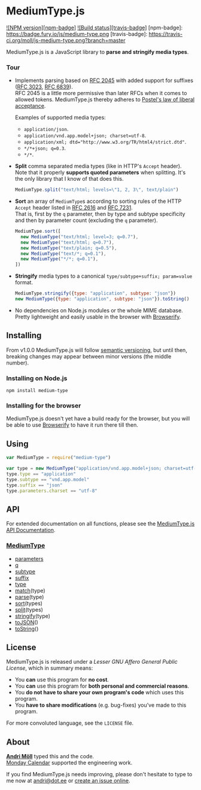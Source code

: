 MediumType.js
=============
[![NPM version][npm-badge]](http://badge.fury.io/js/medium-type)
[![Build status][travis-badge]](https://travis-ci.org/moll/js-medium-type)
[npm-badge]: https://badge.fury.io/js/medium-type.png
[travis-badge]: https://travis-ci.org/moll/js-medium-type.png?branch=master

MediumType.js is a JavaScript library to **parse and stringify media types**.

### Tour
- Implements parsing based on [RFC 2045][rfc2045] with added support for
  suffixes ([RFC 3023][rfc3023], [RFC 6839][rfc6839]).  
  RFC 2045 is a little more permissive than later RFCs when it comes to allowed
  tokens. MediumType.js thereby adheres to [Postel's law of liberal
  acceptance][postel].

  Examples of supported media types:
  - `application/json`.
  - `application/vnd.app.model+json; charset=utf-8`.
  - `application/xml; dtd="http://www.w3.org/TR/html4/strict.dtd"`.
  - `*/*+json; q=0.3`.
  - `*/*`.

- **Split** comma separated media types (like in HTTP's `Accept` header).  
  Note that it properly **supports quoted parameters** when splitting.  It's the
  only library that I know of that does this.

  ```javascript
  MediumType.split("text/html; levels=\"1, 2, 3\", text/plain")
  ```

- **Sort** an array of `MediumType`s according to sorting rules of the HTTP
  `Accept` header listed in [RFC 2616][rfc2616] and [RFC 7231][rfc7231].  
  That is, first by the `q` parameter, then by type and subtype specificity and
  then by parameter count (excluding the `q` parameter).

  ```javascript
  MediumType.sort([
    new MediumType("text/html; level=3; q=0.7"),
    new MediumType("text/html; q=0.7"),
    new MediumType("text/plain; q=0.5"),
    new MediumType("text/*; q=0.1"),
    new MediumType("*/*; q=0.1"),
  ])
  ```

- **Stringify** media types to a canonical `type/subtype+suffix; param=value`
  format.

  ```javascript
  MediumType.stringify({type: "application", subtype: "json"})
  new MediumType({type: "application", subtype: "json"}).toString()
  ```

- No dependencies on Node.js modules or the whole MIME database. Pretty
  lightweight and easily usable in the browser with [Browserify][browserify].


[rfc2045]: https://tools.ietf.org/html/rfc2045
[rfc3023]: https://tools.ietf.org/html/rfc3023
[rfc6839]: https://tools.ietf.org/html/rfc6839
[rfc2616]: https://tools.ietf.org/html/rfc2616
[rfc7231]: https://tools.ietf.org/html/rfc7231
[postel]: https://en.wikipedia.org/wiki/Robustness_principle
[browserify]: http://browserify.org/
[api]: https://github.com/moll/js-medium-type/blob/master/doc/API.md
[semver]: http://semver.org/


Installing
----------
From v1.0.0 MediumType.js will follow [semantic versioning][semver], but until
then, breaking changes may appear between minor versions (the middle number).

### Installing on Node.js
```
npm install medium-type
```

### Installing for the browser
MediumType.js doesn't yet have a build ready for the browser, but you will be
able to use [Browserify][browserify] to have it run there till then.


Using
-----
```javascript
var MediumType = require("medium-type")

var type = new MediumType("application/vnd.app.model+json; charset=utf-8")
type.type == "application"
type.subtype == "vnd.app.model"
type.suffix == "json"
type.parameters.charset == "utf-8"
```


API
---
For extended documentation on all functions, please see the [MediumType.js API
Documentation][api].

### [MediumType](https://github.com/moll/js-medium-type/blob/master/doc/API.md#MediumType)
- [parameters](https://github.com/moll/js-medium-type/blob/master/doc/API.md#mediumType.parameters)
- [q](https://github.com/moll/js-medium-type/blob/master/doc/API.md#mediumType.q)
- [subtype](https://github.com/moll/js-medium-type/blob/master/doc/API.md#mediumType.subtype)
- [suffix](https://github.com/moll/js-medium-type/blob/master/doc/API.md#mediumType.suffix)
- [type](https://github.com/moll/js-medium-type/blob/master/doc/API.md#mediumType.type)
- [match](https://github.com/moll/js-medium-type/blob/master/doc/API.md#MediumType.prototype.match)(type)
- [parse](https://github.com/moll/js-medium-type/blob/master/doc/API.md#MediumType.parse)(type)
- [sort](https://github.com/moll/js-medium-type/blob/master/doc/API.md#MediumType.sort)(types)
- [split](https://github.com/moll/js-medium-type/blob/master/doc/API.md#MediumType.split)(types)
- [stringify](https://github.com/moll/js-medium-type/blob/master/doc/API.md#MediumType.stringify)(type)
- [toJSON](https://github.com/moll/js-medium-type/blob/master/doc/API.md#MediumType.prototype.toJSON)()
- [toString](https://github.com/moll/js-medium-type/blob/master/doc/API.md#MediumType.prototype.toString)()


License
-------
MediumType.js is released under a *Lesser GNU Affero General Public License*,
which in summary means:

- You **can** use this program for **no cost**.
- You **can** use this program for **both personal and commercial reasons**.
- You **do not have to share your own program's code** which uses this program.
- You **have to share modifications** (e.g. bug-fixes) you've made to this
  program.

For more convoluted language, see the `LICENSE` file.


About
-----
**[Andri Möll][moll]** typed this and the code.  
[Monday Calendar][monday] supported the engineering work.

If you find MediumType.js needs improving, please don't hesitate to type to me
now at [andri@dot.ee][email] or [create an issue online][issues].

[email]: mailto:andri@dot.ee
[issues]: https://github.com/moll/js-medium-type/issues
[moll]: http://themoll.com
[monday]: https://mondayapp.com
